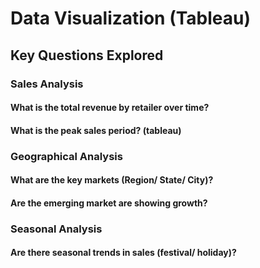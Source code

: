 # Data Visualization (Tableau)

## Key Questions Explored

### Sales Analysis

#### What is the total  revenue by retailer over time?

#### What is the peak sales period? (tableau)


### Geographical Analysis

#### What are the key markets (Region/ State/ City)?

#### Are the emerging market are showing growth?


### Seasonal Analysis

#### Are there seasonal trends in sales (festival/ holiday)?


